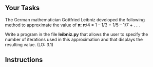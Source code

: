## Your Tasks

The German mathematician Gottfried Leibniz developed the following method to approximate the value of **π**: **π**/4 = 1 – 1/3 + 1/5 – 1/7 + . . .

Write a program in the file **leibniz.py** that allows the user to specify the number of iterations used in this approximation and that displays the resulting value. (LO: 3.1)

## Instructions
